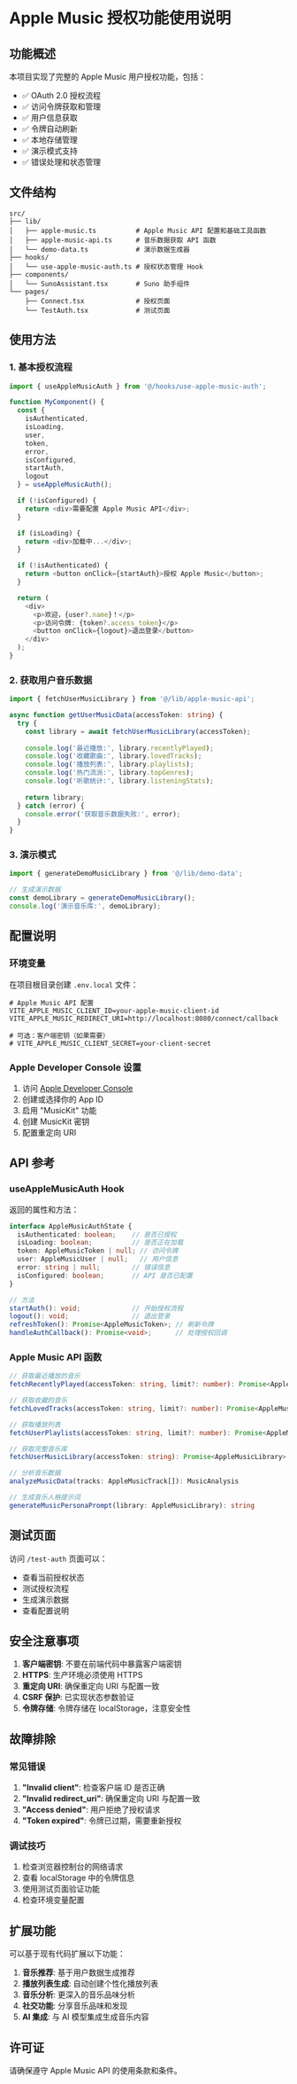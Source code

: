 # Apple Music 授权功能使用说明

## 功能概述

本项目实现了完整的 Apple Music 用户授权功能，包括：

- ✅ OAuth 2.0 授权流程
- ✅ 访问令牌获取和管理
- ✅ 用户信息获取
- ✅ 令牌自动刷新
- ✅ 本地存储管理
- ✅ 演示模式支持
- ✅ 错误处理和状态管理

## 文件结构

```
src/
├── lib/
│   ├── apple-music.ts          # Apple Music API 配置和基础工具函数
│   ├── apple-music-api.ts      # 音乐数据获取 API 函数
│   └── demo-data.ts            # 演示数据生成器
├── hooks/
│   └── use-apple-music-auth.ts # 授权状态管理 Hook
├── components/
│   └── SunoAssistant.tsx       # Suno 助手组件
└── pages/
    ├── Connect.tsx             # 授权页面
    └── TestAuth.tsx            # 测试页面
```

## 使用方法

### 1. 基本授权流程

```typescript
import { useAppleMusicAuth } from '@/hooks/use-apple-music-auth';

function MyComponent() {
  const { 
    isAuthenticated, 
    isLoading, 
    user, 
    token,
    error, 
    isConfigured,
    startAuth, 
    logout 
  } = useAppleMusicAuth();

  if (!isConfigured) {
    return <div>需要配置 Apple Music API</div>;
  }

  if (isLoading) {
    return <div>加载中...</div>;
  }

  if (!isAuthenticated) {
    return <button onClick={startAuth}>授权 Apple Music</button>;
  }

  return (
    <div>
      <p>欢迎，{user?.name}！</p>
      <p>访问令牌: {token?.access_token}</p>
      <button onClick={logout}>退出登录</button>
    </div>
  );
}
```

### 2. 获取用户音乐数据

```typescript
import { fetchUserMusicLibrary } from '@/lib/apple-music-api';

async function getUserMusicData(accessToken: string) {
  try {
    const library = await fetchUserMusicLibrary(accessToken);
    
    console.log('最近播放:', library.recentlyPlayed);
    console.log('收藏歌曲:', library.lovedTracks);
    console.log('播放列表:', library.playlists);
    console.log('热门流派:', library.topGenres);
    console.log('听歌统计:', library.listeningStats);
    
    return library;
  } catch (error) {
    console.error('获取音乐数据失败:', error);
  }
}
```

### 3. 演示模式

```typescript
import { generateDemoMusicLibrary } from '@/lib/demo-data';

// 生成演示数据
const demoLibrary = generateDemoMusicLibrary();
console.log('演示音乐库:', demoLibrary);
```

## 配置说明

### 环境变量

在项目根目录创建 `.env.local` 文件：

```env
# Apple Music API 配置
VITE_APPLE_MUSIC_CLIENT_ID=your-apple-music-client-id
VITE_APPLE_MUSIC_REDIRECT_URI=http://localhost:8080/connect/callback

# 可选：客户端密钥（如果需要）
# VITE_APPLE_MUSIC_CLIENT_SECRET=your-client-secret
```

### Apple Developer Console 设置

1. 访问 [Apple Developer Console](https://developer.apple.com/account/)
2. 创建或选择你的 App ID
3. 启用 "MusicKit" 功能
4. 创建 MusicKit 密钥
5. 配置重定向 URI

## API 参考

### useAppleMusicAuth Hook

返回的属性和方法：

```typescript
interface AppleMusicAuthState {
  isAuthenticated: boolean;    // 是否已授权
  isLoading: boolean;          // 是否正在加载
  token: AppleMusicToken | null; // 访问令牌
  user: AppleMusicUser | null;   // 用户信息
  error: string | null;        // 错误信息
  isConfigured: boolean;       // API 是否已配置
}

// 方法
startAuth(): void;             // 开始授权流程
logout(): void;                // 退出登录
refreshToken(): Promise<AppleMusicToken>; // 刷新令牌
handleAuthCallback(): Promise<void>;      // 处理授权回调
```

### Apple Music API 函数

```typescript
// 获取最近播放的音乐
fetchRecentlyPlayed(accessToken: string, limit?: number): Promise<AppleMusicTrack[]>

// 获取收藏的音乐
fetchLovedTracks(accessToken: string, limit?: number): Promise<AppleMusicTrack[]>

// 获取播放列表
fetchUserPlaylists(accessToken: string, limit?: number): Promise<AppleMusicPlaylist[]>

// 获取完整音乐库
fetchUserMusicLibrary(accessToken: string): Promise<AppleMusicLibrary>

// 分析音乐数据
analyzeMusicData(tracks: AppleMusicTrack[]): MusicAnalysis

// 生成音乐人格提示词
generateMusicPersonaPrompt(library: AppleMusicLibrary): string
```

## 测试页面

访问 `/test-auth` 页面可以：

- 查看当前授权状态
- 测试授权流程
- 生成演示数据
- 查看配置说明

## 安全注意事项

1. **客户端密钥**: 不要在前端代码中暴露客户端密钥
2. **HTTPS**: 生产环境必须使用 HTTPS
3. **重定向 URI**: 确保重定向 URI 与配置一致
4. **CSRF 保护**: 已实现状态参数验证
5. **令牌存储**: 令牌存储在 localStorage，注意安全性

## 故障排除

### 常见错误

1. **"Invalid client"**: 检查客户端 ID 是否正确
2. **"Invalid redirect_uri"**: 确保重定向 URI 与配置一致
3. **"Access denied"**: 用户拒绝了授权请求
4. **"Token expired"**: 令牌已过期，需要重新授权

### 调试技巧

1. 检查浏览器控制台的网络请求
2. 查看 localStorage 中的令牌信息
3. 使用测试页面验证功能
4. 检查环境变量配置

## 扩展功能

可以基于现有代码扩展以下功能：

1. **音乐推荐**: 基于用户数据生成推荐
2. **播放列表生成**: 自动创建个性化播放列表
3. **音乐分析**: 更深入的音乐品味分析
4. **社交功能**: 分享音乐品味和发现
5. **AI 集成**: 与 AI 模型集成生成音乐内容

## 许可证

请确保遵守 Apple Music API 的使用条款和条件。
